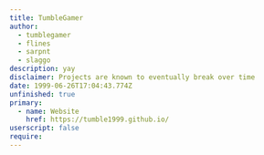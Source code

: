 ```yaml
---
title: TumbleGamer
author:
  - tumblegamer
  - flines
  - sarpnt
  - slaggo
description: yay
disclaimer: Projects are known to eventually break over time
date: 1999-06-26T17:04:43.774Z
unfinished: true
primary:
  - name: Website
    href: https://tumble1999.github.io/
userscript: false
require:
---
```

